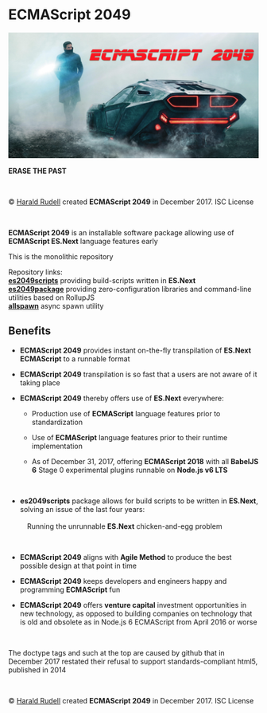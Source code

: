 <!doctype html>
<title>ECMAScript 2049 readme</title>
<h1>ECMAScript 2049</h1>
<img src="./assets/ECMAScript 2049.png" alt="ECMAScript 2049" />
<p><strong>ERASE THE PAST</strong></p>
<p>&emsp;</p>
<p>© <a href=http://haralrudell.com>Harald Rudell</a> created <strong>ECMAScript 2049</strong> in December 2017. ISC License</p>
<p>&emsp;</p>
<p><strong>ECMAScript 2049</strong> is an installable software package allowing use of <strong>ECMAScript ES.Next</strong> language features early</p>
<p>This is the monolithic repository</p>
<p>Repository links:<br />
<strong><a href=https://github.com/haraldrudell/ECMAScript2049/tree/master/packages/es2049scripts>es2049scripts</a></strong> providing build-scripts written in <strong>ES.Next</strong><br />
<strong><a href=https://github.com/haraldrudell/ECMAScript2049/tree/master/packages/es2049package>es2049package</a></strong> providing zero-configuration libraries and command-line utilities based on RollupJS<br />
<strong><a href=https://github.com/haraldrudell/ECMAScript2049/tree/master/packages/allspawn>allspawn</a></strong> async spawn utility</p>

<h2>Benefits</h2>
<ul>
  <li><p><strong>ECMAScript 2049</strong> provides instant on-the-fly transpilation of <strong>ES.Next ECMAScript</strong> to a runnable format</p></li>
  <li><p><strong>ECMAScript 2049</strong> transpilation is so fast that a users are not aware of it taking place</p></li>
  <li><p><strong>ECMAScript 2049</strong> thereby offers use of <strong>ES.Next</strong> everywhere:</p>
    <ul>
      <li><p>Production use of <strong>ECMAScript</strong> language features prior to standardization</p></li>
      <li><p>Use of <strong>ECMAScript</strong> language features prior to their runtime implementation</p></li>
      <li><p>As of December 31, 2017, offering <strong>ECMAScript 2018</strong> with all <strong>BabelJS 6</strong> Stage 0 experimental plugins runnable on <strong>Node.js v6 LTS</strong></p></li>
  </ul><p>&nbsp;</p></li>
  <li><p><strong>es2049scripts</strong> package allows for build scripts to be written in <strong>ES.Next</strong>, solving an issue of the last four years:<br /><br />&emsp;Running the unrunnable <strong>ES.Next</strong> chicken-and-egg problem</p><p>&nbsp;</p></li>
  <li><p><strong>ECMAScript 2049</strong> aligns with <strong>Agile Method</strong> to produce the best possible design at that point in time</li>
  <li><p><strong>ECMAScript 2049</strong> keeps developers and engineers happy and programming <strong>ECMAScript</strong> fun</li>
  <li><p><strong>ECMAScript 2049</strong> offers <strong>venture capital</strong> investment opportunities in new technology, as opposed to building companies on technology that is old and obsolete as in Node.js 6 ECMAScript from April 2016 or worse</li>
</ul>

<p>&nbsp;</p>
<p>The doctype tags and such at the top are caused by github that in December 2017 restated their refusal to support standards-compliant html5, published in 2014</p>
<p>&nbsp;</p>

<p>© <a href=http://haralrudell.com>Harald Rudell</a> created <strong>ECMAScript 2049</strong> in December 2017. ISC License</p>
